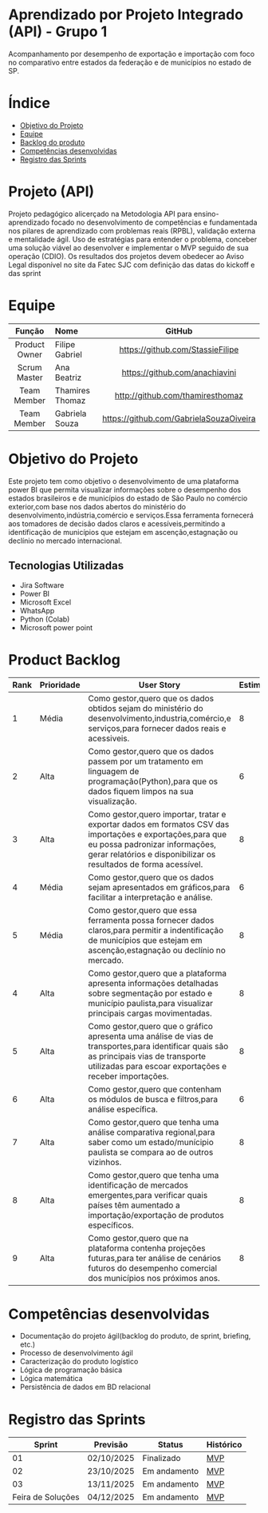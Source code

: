 # Aprendizado por Projeto Integrado (API) - Grupo 1
Acompanhamento por desempenho de exportação e importação com foco no comparativo entre estados da federação e de municípios no estado de SP.



# Índice
* [Objetivo do Projeto](#objetivo-do-projeto)
* [Equipe](#Equipe)
* [Backlog do produto](#Product-Backlog)
* [Competências desenvolvidas](#Competências-desenvolvidas)
* [Registro das Sprints](#Registro-das-Sprints)


# Projeto (API) 
Projeto pedagógico alicerçado na Metodologia API para ensino-aprendizado focado no desenvolvimento de competências e fundamentada nos pilares de aprendizado com problemas reais (RPBL), validação externa e mentalidade ágil. 
Uso de estratégias para entender o problema, conceber uma solução viável ao desenvolver e implementar o MVP seguido de sua operação (CDIO). 
Os resultados dos projetos devem obedecer ao Aviso Legal disponível no site da Fatec SJC com definição das datas do kickoff e das sprint

# Equipe
|    Função     | Nome                                  |                                                                                                                                                       GitHub                                                                                                                                                      |
| :-----------: | :------------------------------------ | :-------------------------------------------------------------------------------------------------------------------------------------------------------------------------------------------------------------------------------------------------------------------------------------------------------------------------: |
| Product Owner | Filipe Gabriel               |         https://github.com/StassieFilipe          |
| Scrum Master  | Ana Beatriz                  |         https://github.com/anachiavini            |
| Team Member   | Thamires Thomaz              |         http://github.com/thamiresthomaz          |
| Team Member   | Gabriela Souza               |         https://github.com/GabrielaSouzaOiveira   |
    


# Objetivo do Projeto
Este projeto tem como objetivo o desenvolvimento de uma plataforma power BI que permita visualizar informações sobre o desempenho dos estados brasileiros e de municípios do estado de São Paulo no comércio exterior,com base nos dados abertos do ministério do desenvolvimento,indústria,comércio e serviços.Essa ferramenta fornecerá aos tomadores de decisão dados claros e acessíveis,permitindo a identificação de municípios que estejam em ascenção,estagnação ou declínio no mercado internacional.


## Tecnologias Utilizadas

* Jira Software
* Power BI
* Microsoft Excel
* WhatsApp
* Python (Colab)
* Microsoft power point
  



# Product Backlog

| Rank | Prioridade | User Story                                                                                                                                              | Estimativa | Sprint |
|------|------------|---------------------------------------------------------------------------------------------------------------------------------------------------------|------------|--------|
| 1    | Média      | Como gestor,quero que os dados obtidos sejam do ministério do desenvolvimento,industria,comércio,e serviços,para fornecer dados reais e acessiveis.     | 8          | 1      |
| 2    | Alta       | Como gestor,quero que os dados passem por um tratamento em linguagem de programação(Python),para que os dados fiquem limpos na sua visualização.        | 6          | 1      |
| 3    | Alta       | Como gestor,quero importar, tratar e exportar dados em formatos CSV das importações e exportações,para que eu possa padronizar informações, gerar relatórios e disponibilizar os resultados de forma acessível.                                                                                                                                                              | 8          | 1      |
| 4    | Média      | Como gestor,quero que os dados sejam apresentados em gráficos,para facilitar a interpretação e análise.                                                 |  6         | 1      |
| 5    | Média      | Como gestor,quero que essa ferramenta possa fornecer dados claros,para permitir a indentificação de municípios que estejam em ascenção,estagnação ou declínio no mercado.| 8          | 1      |
| 4    | Alta       | Como gestor,quero que a plataforma apresenta informações detalhadas sobre segmentação por estado  e município paulista,para visualizar principais cargas movimentadas.| 8     | 2    |
| 5 | Alta   | Como gestor,quero que o gráfico apresenta uma análise de vias de transportes,para identificar quais são as principais vias de transporte utilizadas para escoar exportações e receber importações.| 8 | 2 |
| 6 | Alta   | Como gestor,quero que contenham os módulos de busca e filtros,para análise específica.| 6 | 2 |
| 7 | Alta   | Como gestor,quero que tenha uma análise comparativa regional,para saber como um estado/munícipio paulista se compara ao de outros vizinhos.| 8 | 3 |
| 8 | Alta   | Como gestor,quero que tenha uma identificação de mercados emergentes,para verificar quais países têm aumentado a importação/exportação de produtos específicos.| 8 | 3 |
| 9 | Alta   | Como gestor,quero que na plataforma contenha projeções futuras,para ter análise de cenários futuros do desempenho comercial dos municípios nos próximos anos.| 8 | 3 |

# Competências desenvolvidas
- Documentação do projeto ágil(backlog do produto, de sprint, briefing, etc.)
- Processo de desenvolvimento ágil
- Caracterização do produto logístico
- Lógica de programação básica
- Lógica matemática
- Persistência de dados em BD relacional
  
# Registro das Sprints

| Sprint            | Previsão   | Status       | Histórico         |
|-------------------|------------|--------------|-------------------|
| 01                | 02/10/2025 | Finalizado   | [MVP](MVP/sp1.md) |
| 02                | 23/10/2025 | Em andamento | [MVP](MVP/sp2.md) |
| 03                | 13/11/2025 | Em andamento | [MVP](MVP/sp3.md) |
| Feira de Soluções | 04/12/2025 | Em andamento | [MVP](#)          |

